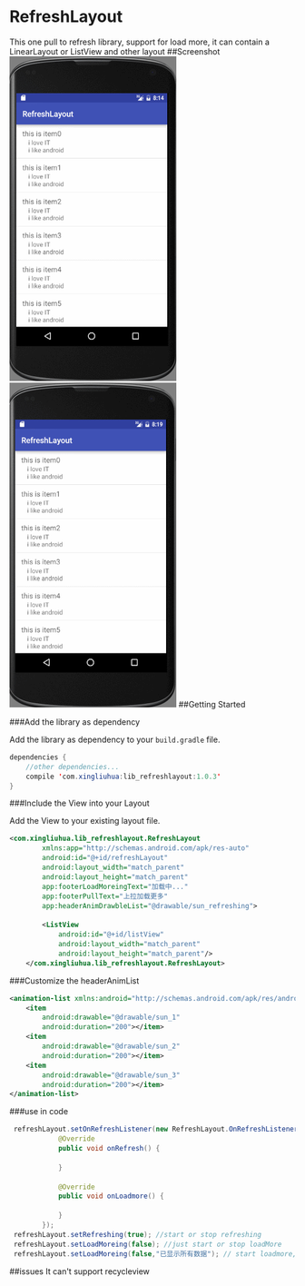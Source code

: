 # RefreshLayout
This one pull to refresh library, support for load more, it can contain a LinearLayout or ListView and other layout
##Screenshot
![](https://github.com/xingliuhua/RefreshLayout/blob/master/listview.gif)![](https://github.com/xingliuhua/RefreshLayout/blob/master/listview2.gif)
##Getting Started

###Add the library as dependency

Add the library as dependency to your `build.gradle` file.

```java
dependencies {
	//other dependencies...
	compile 'com.xingliuhua:lib_refreshlayout:1.0.3'
}
```
###Include the View into your Layout

Add the View to your existing layout file.
```xml
<com.xingliuhua.lib_refreshlayout.RefreshLayout
        xmlns:app="http://schemas.android.com/apk/res-auto"
        android:id="@+id/refreshLayout"
        android:layout_width="match_parent"
        android:layout_height="match_parent"
        app:footerLoadMoreingText="加载中..."
        app:footerPullText="上拉加载更多"
        app:headerAnimDrawbleList="@drawable/sun_refreshing">

        <ListView
            android:id="@+id/listView"
            android:layout_width="match_parent"
            android:layout_height="match_parent"/>
    </com.xingliuhua.lib_refreshlayout.RefreshLayout>
```
###Customize the headerAnimList
```xml
<animation-list xmlns:android="http://schemas.android.com/apk/res/android">
    <item
        android:drawable="@drawable/sun_1"
        android:duration="200"></item>
    <item
        android:drawable="@drawable/sun_2"
        android:duration="200"></item>
    <item
        android:drawable="@drawable/sun_3"
        android:duration="200"></item>
</animation-list>
```
###use in code
```java
 refreshLayout.setOnRefreshListener(new RefreshLayout.OnRefreshListener() {
            @Override
            public void onRefresh() {
                
            }

            @Override
            public void onLoadmore() {

            }
        });
 refreshLayout.setRefreshing(true); //start or stop refreshing
 refreshLayout.setLoadMoreing(false); //just start or stop loadMore
 refreshLayout.setLoadMoreing(false,"已显示所有数据"); // start loadmore,or stop loadmore and hava a textview message(ex:hava no data)
```
##issues
It can't support recycleview
